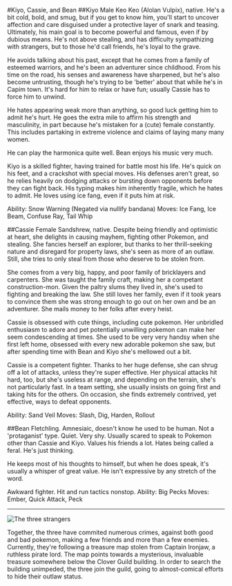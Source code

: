 #Kiyo, Cassie, and Bean
##Kiyo
Male Keo Keo (Alolan Vulpix), native.  He's a bit cold, bold, and smug, but if you get to know him, you'll start to uncover affection and care disguised under a protective layer of snark and teasing.  Ultimately, his main goal is to become powerful and famous, even if by dubious means.  He's not above stealing, and has difficulty sympathizing with strangers, but to those he'd call friends, he's loyal to the grave.

He avoids talking about his past, except that he comes from a family of esteemed warriors, and he's been an adventurer since childhood.  From his time on the road, his senses and awareness have sharpened, but he's also become untrusting, though he's trying to be 'better' about that while he's in Capim town.  It's hard for him to relax or have fun; usually Cassie has to force him to unwind.

He hates appearing weak more than anything, so good luck getting him to admit he's hurt.  He goes the extra mile to affirm his strength and masculinity, in part because he's mistaken for a (cute) female constantly.  This includes partaking in extreme violence and claims of laying many many women. 
 
He can play the harmonica quite well.  Bean enjoys his music very much.

Kiyo is a skilled fighter, having trained for battle most his life.  He's quick on his feet, and a crackshot with special moves.  His defenses aren't great, so he relies heavily on dodging attacks or bursting down opponents before they can fight back.  His typing makes him inherently fragile, which he hates to admit.  He loves using ice fang, even if it puts him at risk.

Ability: Snow Warning (Negated via nullify bandana)
Moves: Ice Fang, Ice Beam, Confuse Ray, Tail Whip

##Cassie
Female Sandshrew, native.  Despite being friendly and optimistic at heart, she delights in causing mayhem, fighting other Pokemon, and stealing.  She fancies herself an explorer, but thanks to her thrill-seeking nature and disregard for property laws, she's seen as more of an outlaw.  Still, she tries to only steal from those who deserve to be stolen from.

She comes from a very big, happy, and poor family of bricklayers and carpenters.  She was taught the family craft, making her a competant construction-mon.  Given the paltry slums they lived in, she's used to fighting and breaking the law.  She still loves her family, even if it took years to convince them she was strong enough to go out on her own and be an adventurer.  She mails money to her folks after every heist.

Cassie is obsessed with cute things, including cute pokemon.  Her unbridled enthusiasm to adore and pet potentially unwilling pokemon can make her seem condescending at times.  She used to be very very handsy when she first left home, obsessed with every new adorable pokemon she saw, but after spending time with Bean and Kiyo she's mellowed out a bit.

Cassie is a competent fighter.  Thanks to her huge defense, she can shrug off a lot of attacks, unless they're super effective.  Her physical attacks hit hard, too, but she's useless at range, and depending on the terrain, she's not particularly fast.  In a team setting, she usually insists on going first and taking hits for the others.  On occasion, she finds extremely contrived, yet effective, ways to defeat opponents.  

Ability: Sand Veil
Moves: Slash, Dig, Harden, Rollout

##Bean
Fletchling.  Amnesiaic, doesn't know he used to be human.  Not a 'protaganist' type.  Quiet.  Very shy.  Usually scared to speak to Pokemon other than Cassie and Kiyo.  Values his friends a lot.   Hates being called a feral.  He's just thinking.

He keeps most of his thoughts to himself, but when he does speak, it's usually a whisper of great value.  He isn't expressive by any stretch of the word.

Awkward fighter.  Hit and run tactics nonstop.
Ability: Big Pecks
Moves: Ember, Quick Attack, Peck

***
![The three strangers](https://i.imgur.com/nziMs1c.jpeg)

Together, the three have commited numerous crimes, against both good and bad pokemon, making a few friends and more than a few enemies.  Currently, they're following a treasure map stolen from Captain Ironjaw, a ruthless pirate lord.  The map points towards a mysterious, invaluable treasure somewhere below the Clover Guild building.  In order to search the building unimpeded, the three join the guild, going to almost-comical efforts to hide their outlaw status.